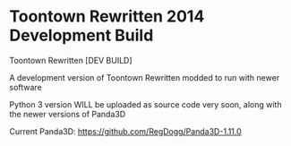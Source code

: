 # Toontown Rewritten 2014 Development Build
Toontown Rewritten [DEV BUILD]

A development version of Toontown Rewritten modded to run with newer software

Python 3 version WILL be uploaded as source code very soon, along with the newer versions of Panda3D

Current Panda3D: https://github.com/RegDogg/Panda3D-1.11.0
